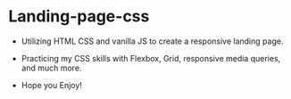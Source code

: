 # Landing-page-css

- Utilizing HTML CSS and vanilla JS to create a responsive landing page.

- Practicing my CSS skills with Flexbox, Grid, responsive media queries, and much more.

- Hope you Enjoy!
